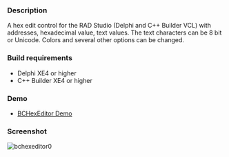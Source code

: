 <h3>Description</h3>

A hex edit control for the RAD Studio (Delphi and C++ Builder VCL) with addresses, hexadecimal value, text values. The text characters can be 8 bit or Unicode. Colors and several other options can be changed.

<h3>Build requirements</h3>

* Delphi XE4 or higher
* C++ Builder XE4 or higher

<h3>Demo</h3>

  * <a href="http://www.mysqlfront.de/bonecode/BCHexEditor_Demo.zip">BCHexEditor Demo</a>

<h3>Screenshot</h3>

![bchexeditor0](http://www.mysqlfront.de/bonecode/BCH.png)
